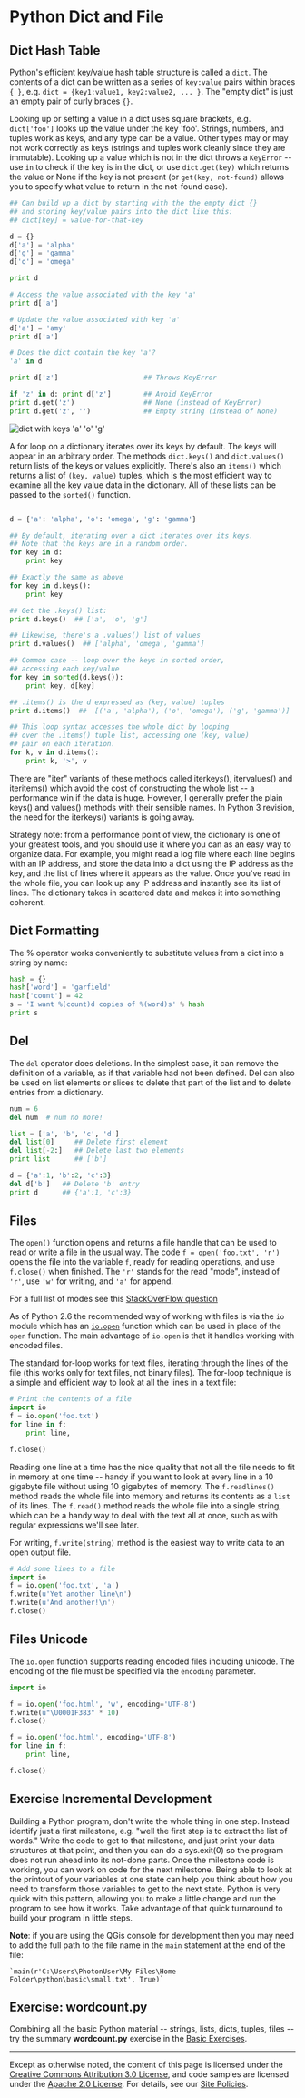 Python Dict and File
====================

Dict Hash Table
---------------

Python's efficient key/value hash table structure is called a `dict`.
The contents of a dict can be written as a series of `key:value` pairs
within braces `{ }`, e.g. `dict = {key1:value1, key2:value2, ... }`. The
"empty dict" is just an empty pair of curly braces `{}`.

Looking up or setting a value in a dict uses square brackets, e.g.
`dict['foo']` looks up the value under the key 'foo'. Strings, numbers,
and tuples work as keys, and any type can be a value. Other types may or
may not work correctly as keys (strings and tuples work cleanly since
they are immutable). Looking up a value which is not in the dict throws
a `KeyError` -- use `in` to check if the key is in the dict, or use
`dict.get(key)` which returns the value or None if the key is not present
(or `get(key, not-found)` allows you to specify what value to return in
the not-found case).

```python
## Can build up a dict by starting with the the empty dict {}
## and storing key/value pairs into the dict like this:
## dict[key] = value-for-that-key

d = {}
d['a'] = 'alpha'
d['g'] = 'gamma'
d['o'] = 'omega'

print d

# Access the value associated with the key 'a'
print d['a']

# Update the value associated with key 'a'
d['a'] = 'amy'
print d['a']

# Does the dict contain the key 'a'?
'a' in d

print d['z']                     ## Throws KeyError

if 'z' in d: print d['z']        ## Avoid KeyError
print d.get('z')                 ## None (instead of KeyError)
print d.get('z', '')             ## Empty string (instead of None)
```

![dict with keys 'a' 'o' 'g'](images/dict.png)

A for loop on a dictionary iterates over its keys by default. The keys
will appear in an arbitrary order. The methods `dict.keys()` and
`dict.values()` return lists of the keys or values explicitly. There's
also an `items()` which returns a list of `(key, value)` tuples, which is
the most efficient way to examine all the key value data in the
dictionary. All of these lists can be passed to the `sorted()` function.

```python

d = {'a': 'alpha', 'o': 'omega', 'g': 'gamma'}

## By default, iterating over a dict iterates over its keys.
## Note that the keys are in a random order.
for key in d:
    print key

## Exactly the same as above
for key in d.keys():
    print key

## Get the .keys() list:
print d.keys()  ## ['a', 'o', 'g']

## Likewise, there's a .values() list of values
print d.values()  ## ['alpha', 'omega', 'gamma']

## Common case -- loop over the keys in sorted order,
## accessing each key/value
for key in sorted(d.keys()):
    print key, d[key]

## .items() is the d expressed as (key, value) tuples
print d.items()  ##  [('a', 'alpha'), ('o', 'omega'), ('g', 'gamma')]

## This loop syntax accesses the whole dict by looping
## over the .items() tuple list, accessing one (key, value)
## pair on each iteration.
for k, v in d.items():
    print k, '>', v
```

There are "iter" variants of these methods called iterkeys(),
itervalues() and iteritems() which avoid the cost of constructing the
whole list -- a performance win if the data is huge. However, I
generally prefer the plain keys() and values() methods with their
sensible names. In Python 3 revision, the need for the iterkeys()
variants is going away.

Strategy note: from a performance point of view, the dictionary is one
of your greatest tools, and you should use it where you can as an easy
way to organize data. For example, you might read a log file where each
line begins with an IP address, and store the data into a dict using the
IP address as the key, and the list of lines where it appears as the
value. Once you've read in the whole file, you can look up any IP
address and instantly see its list of lines. The dictionary takes in
scattered data and makes it into something coherent.

Dict Formatting
---------------

The % operator works conveniently to substitute values from a dict into
a string by name:

```python
hash = {}
hash['word'] = 'garfield'
hash['count'] = 42
s = 'I want %(count)d copies of %(word)s' % hash
print s
```

Del
---

The `del` operator does deletions. In the simplest case, it can remove
the definition of a variable, as if that variable had not been defined.
Del can also be used on list elements or slices to delete that part of
the list and to delete entries from a dictionary.

```python
num = 6
del num  # num no more!

list = ['a', 'b', 'c', 'd']
del list[0]     ## Delete first element
del list[-2:]   ## Delete last two elements
print list      ## ['b']

d = {'a':1, 'b':2, 'c':3}
del d['b']   ## Delete 'b' entry
print d      ## {'a':1, 'c':3}
```

Files
-----

The `open()` function opens and returns a file handle that can be used to read
or write a file in the usual way. The code `f = open('foo.txt', 'r')` opens the
file into the variable `f`, ready for reading operations, and use `f.close()`
when finished. The `'r'` stands for the read "mode", instead of `'r'`, use
`'w'` for writing, and `'a'` for append.

For a full list of modes see this [StackOverFlow question](https://stackoverflow.com/a/23566951/526860)

As of Python 2.6 the recommended way of working with files is via the `io`
module which has an
[`io.open`](https://docs.python.org/2/library/io.html#io.open) function which
can be used in place of the `open` function. The main advantage of `io.open` is
that it handles working with encoded files.

The standard for-loop works for text files, iterating through the lines of the
file (this works only for text files, not binary files). The for-loop technique
is a simple and efficient way to look at all the lines in a text file:

```python
# Print the contents of a file
import io
f = io.open('foo.txt')
for line in f:
    print line,

f.close()
```

Reading one line at a time has the nice quality that not all the file
needs to fit in memory at one time -- handy if you want to look at every
line in a 10 gigabyte file without using 10 gigabytes of memory. The
`f.readlines()` method reads the whole file into memory and returns its
contents as a `list` of its lines. The `f.read()` method reads the whole
file into a single string, which can be a handy way to deal with the
text all at once, such as with regular expressions we'll see later.

For writing, `f.write(string)` method is the easiest way to write data to
an open output file.

```python
# Add some lines to a file
import io
f = io.open('foo.txt', 'a')
f.write(u'Yet another line\n')
f.write(u'And another!\n')
f.close()
```

Files Unicode
-------------

The `io.open` function supports reading encoded files including unicode. The encoding of the file must be specified via the `encoding` parameter.

```python
import io

f = io.open('foo.html', 'w', encoding='UTF-8')
f.write(u"\U0001F383" * 10)
f.close()

f = io.open('foo.html', encoding='UTF-8')
for line in f:
    print line,

f.close()
```

Exercise Incremental Development
--------------------------------

Building a Python program, don't write the whole thing in one step.
Instead identify just a first milestone, e.g. "well the first step is to
extract the list of words." Write the code to get to that milestone, and
just print your data structures at that point, and then you can do a
sys.exit(0) so the program does not run ahead into its not-done parts.
Once the milestone code is working, you can work on code for the next
milestone. Being able to look at the printout of your variables at one
state can help you think about how you need to transform those variables
to get to the next state. Python is very quick with this pattern,
allowing you to make a little change and run the program to see how it
works. Take advantage of that quick turnaround to build your program in
little steps.

**Note**: if you are using the QGis console for development then you may need to add 
the full path to the file name in the `main` statement at the end of the file:

    `main(r'C:\Users\PhotonUser\My Files\Home Folder\python\basic\small.txt', True)`

Exercise: wordcount.py
----------------------

Combining all the basic Python material -- strings, lists, dicts,
tuples, files -- try the summary **wordcount.py** exercise in the [Basic
Exercises](basic).

----

Except as otherwise noted, the content of this page is licensed under
the [Creative Commons Attribution 3.0
License](http://creativecommons.org/licenses/by/3.0/), and code samples
are licensed under the [Apache 2.0
License](http://www.apache.org/licenses/LICENSE-2.0). For details, see
our [Site Policies](https://developers.google.com/terms/site-policies).
